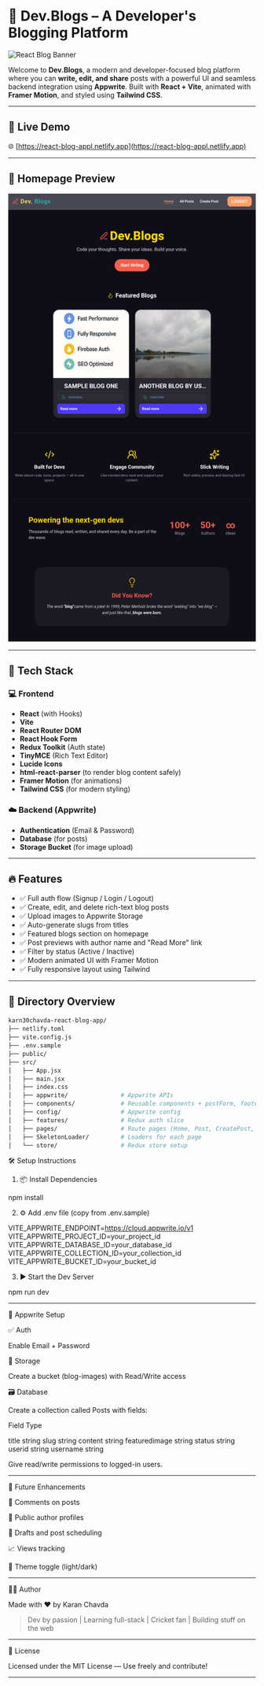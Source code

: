 # 🚀 Dev.Blogs – A Developer's Blogging Platform

![React Blog Banner](https://react-blog-appl.netlify.app/screenshot.png) <!-- Add your own screenshot if needed -->

Welcome to **Dev.Blogs**, a modern and developer-focused blog platform where you can **write, edit, and share** posts with a powerful UI and seamless backend integration using **Appwrite**. Built with **React + Vite**, animated with **Framer Motion**, and styled using **Tailwind CSS**.

---

## 🔗 Live Demo

🌐 [https://react-blog-appl.netlify.app](https://react-blog-appl.netlify.app)

---

## 📸 Homepage Preview

<p align="center">
  <img src="./src/Sampleimage/homeimage.png" width="700" alt="Home Page Screenshot" />
</p>

---

## 🧰 Tech Stack

### 💻 Frontend

- **React** (with Hooks)
- **Vite**
- **React Router DOM**
- **React Hook Form**
- **Redux Toolkit** (Auth state)
- **TinyMCE** (Rich Text Editor)
- **Lucide Icons**
- **html-react-parser** (to render blog content safely)
- **Framer Motion** (for animations)
- **Tailwind CSS** (for modern styling)

### ☁️ Backend (Appwrite)

- **Authentication** (Email & Password)
- **Database** (for posts)
- **Storage Bucket** (for image upload)

---

## 🔥 Features

- ✅ Full auth flow (Signup / Login / Logout)
- ✅ Create, edit, and delete rich-text blog posts
- ✅ Upload images to Appwrite Storage
- ✅ Auto-generate slugs from titles
- ✅ Featured blogs section on homepage
- ✅ Post previews with author name and "Read More" link
- ✅ Filter by status (Active / Inactive)
- ✅ Modern animated UI with Framer Motion
- ✅ Fully responsive layout using Tailwind

---

## 📁 Directory Overview

```bash
karn30chavda-react-blog-app/
├── netlify.toml
├── vite.config.js
├── .env.sample
├── public/
├── src/
│   ├── App.jsx
│   ├── main.jsx
│   ├── index.css
│   ├── appwrite/               # Appwrite APIs
│   ├── components/             # Reusable components + postForm, footer, header, layout
│   ├── config/                 # Appwrite config
│   ├── features/               # Redux auth slice
│   ├── pages/                  # Route pages (Home, Post, CreatePost, etc.)
│   ├── SkeletonLoader/         # Loaders for each page
│   └── store/                  # Redux store setup


```

🛠️ Setup Instructions

1. 📦 Install Dependencies

npm install

2. ⚙️ Add .env file (copy from .env.sample)

VITE_APPWRITE_ENDPOINT=https://cloud.appwrite.io/v1
VITE_APPWRITE_PROJECT_ID=your_project_id
VITE_APPWRITE_DATABASE_ID=your_database_id
VITE_APPWRITE_COLLECTION_ID=your_collection_id
VITE_APPWRITE_BUCKET_ID=your_bucket_id

3. ▶️ Start the Dev Server

npm run dev


---

🧪 Appwrite Setup

✅ Auth

Enable Email + Password


📂 Storage

Create a bucket (blog-images) with Read/Write access


🗃️ Database

Create a collection called Posts with fields:

Field	Type

title	string
slug	string
content	string
featuredimage	string
status	string
userid	string
username	string


Give read/write permissions to logged-in users.


---


📌 Future Enhancements

💬 Comments on posts

👤 Public author profiles

📅 Drafts and post scheduling

📈 Views tracking

🌙 Theme toggle (light/dark)



---

👨‍💻 Author

Made with ❤️ by Karan Chavda

> Dev by passion | Learning full-stack | Cricket fan | Building stuff on the web




---

📄 License

Licensed under the MIT License — Use freely and contribute!

---